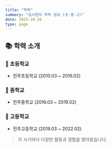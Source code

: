 ```yaml
---
title: "학력"
summary: "김시현의 학력 정보 (초·중·고)"
date: 2025-10-26
type: page
---
```


## 📚 학력 소개

### 🏫 초등학교

- 전주초등학교 (2010.03 ~ 2016.02)

### 🏫 중학교

- 전주중학교 (2016.03 ~ 2019.02)

### 🏫 고등학교

- 전주고등학교 (2019.03 ~ 2022.02)

> 각 시기마다 다양한 활동과 경험을 쌓아왔습니다.
